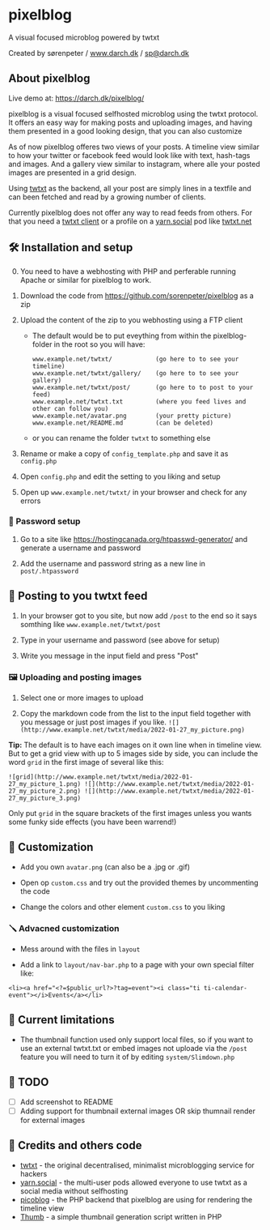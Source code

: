# pixelblog
A visual focused microblog powered by twtxt

Created by sørenpeter / www.darch.dk / sp@darch.dk 

## About pixelblog

Live demo at: https://darch.dk/pixelblog/

pixelblog is a visual focused selfhosted microblog using the twtxt protocol. It offers an easy way for making posts and uploading images, and having them presented in a good looking design, that you can also customize

As of now pixelblog offeres two views of your posts. A timeline view similar to how your twitter or facebook feed would look like with text, hash-tags and images. And a gallery view similar to instagram, where alle your posted images are presented in a grid design.

Using [twtxt](https://twtxt.readthedocs.io) as the backend, all your post are simply lines in a textfile and can been fetched and read by a growing number of clients.

Currently pixelblog does not offer any way to read feeds from others. For that you need a [twtxt client](https://yarn.social#manually) or a profile on a [yarn.social](https://yarn.social) pod like [twtxt.net](https://twtxt.net/)


## 🛠 Installation and setup

0. You need to have a webhosting with PHP and perferable running Apache or similar for pixelblog to work.

1. Download the code from https://github.com/sorenpeter/pixelblog as a zip

2. Upload the content of the zip to you webhosting using a FTP client
	- The default would be to put eveything from within the pixelblog-folder in the root so you will have:

		```
		www.example.net/twtxt/            (go here to to see your timeline)
		www.example.net/twtxt/gallery/    (go here to to see your gallery)
		www.example.net/twtxt/post/       (go here to to post to your feed)
		www.example.net/twtxt.txt         (where you feed lives and other can follow you)
		www.example.net/avatar.png        (your pretty picture)
		www.example.net/README.md         (can be deleted)
		```
	- or you can rename the folder `twtxt` to something else

3. Rename or make a copy of `config_template.php` and save it as `config.php`

4. Open `config.php` and edit the setting to you liking and setup

5. Open up `www.example.net/twtxt/` in your browser and check for any errors


### 🔐 Password setup

1. Go to a site like https://hostingcanada.org/htpasswd-generator/ and generate a username and password

2. Add the username and password string as a new line in `post/.htpassword`


## 📝 Posting to you twtxt feed

1. In your browser got to you site, but now add `/post` to the end so it says somthing like `www.example.net/twtxt/post`

2. Type in your username and password (see above for setup)

3. Write you message in the input field and press "Post"

### 🖼 Uploading and posting images

1. Select one or more images to upload

2. Copy the markdown code from the list to the input field together with you message or just post images if you like.
	`![](http://www.example.net/twtxt/media/2022-01-27_my_picture.png)`

__Tip:__ The default is to have each images on it own line when in timeline view. But to get a grid view with up to 5 images side by side, you can include the word `grid` in the first image of several like this:

```![grid](http://www.example.net/twtxt/media/2022-01-27_my_picture_1.png) ![](http://www.example.net/twtxt/media/2022-01-27_my_picture_2.png) ![](http://www.example.net/twtxt/media/2022-01-27_my_picture_3.png)```

Only put `grid` in the square brackets of the first images unless you wants some funky side effects (you have been warrend!)


## 🎨 Customization

* Add you own `avatar.png` (can also be a .jpg or .gif)

* Open op `custom.css` and try out the provided themes by uncommenting the code

* Change the colors and other element `custom.css` to you liking

### 🪛 Advacned customization

* Mess around with the files in `layout`
	
* Add a link to `layout/nav-bar.php` to a page with your own special filter like:

`<li><a href="<?=$public_url?>?tag=event"><i class="ti ti-calendar-event"></i>Events</a></li>`

## 🚧 Current limitations

* The thumbnail function used only support local files, so if you want to use an external twtxt.txt or embed images not uploade via the `/post` feature you will need to turn it of by editing `system/Slimdown.php`


## 🧰 TODO

- [ ] Add screenshot to README
- [ ] Adding support for thumbnail external images OR skip thumnail render for external images

## 🙏 Credits and others code 

* [twtxt](https://twtxt.readthedocs.io) - the original decentralised, minimalist microblogging service for hackers
* [yarn.social](https://yarn.social/) - the multi-user pods allowed everyone to use twtxt as a social media without selfhosting
* [picoblog](https://0xff.nu/picoblog) - the PHP backend that pixelblog are using for rendering the timeline view
* [Thumb](https://github.com/jamiebicknell/Thumb) - a simple thumbnail generation script written in PHP



